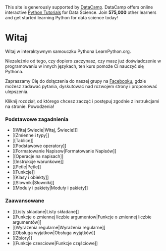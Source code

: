 This site is generously supported by [DataCamp](https://www.datacamp.com/?utm_source=learnpython_com&utm_campaign=learnpython_tutorials). DataCamp offers online interactive [Python Tutorials](https://www.datacamp.com/courses/?utm_source=learnpython_com&utm_campaign=learnpython_tutorials) for Data Science. Join **575,000** other learners and get started learning Python for data science today!

# Witaj

Witaj w interaktywnym samouczku Pythona LearnPython.org.

Niezależnie od tego, czy dopiero zaczynasz, czy masz już doświadczenie w programowaniu w innych językach, ten kurs pomoże Ci nauczyć się Pythona.

Zapraszamy Cię do dołączenia do naszej grupy na [Facebooku](http://www.facebook.com/groups/180708015327157), gdzie możesz zadawać pytania, dyskutować nad rozwojem strony i proponować ulepszenia.

Kliknij rozdział, od którego chcesz zacząć i postępuj zgodnie z instrukcjami na stronie. Powodzenia!

### Podstawowe zagadnienia
 - [[Witaj Swiecie|Witaj, Świecie!]]
 - [[Zmienne i typy]]
 - [[Tablice]]
 - [[Podstawowe operatory]]
 - [[Formatowanie Napisow|Formatowanie Napisów]]
 - [[Operacje na napisach]]
 - [[Instrukcje warunkowe]]
 - [[Petle|Pętle]]
 - [[Funkcje]]
 - [[Klasy i obiekty]]
 - [[Slowniki|Słowniki]]
 - [[Moduly i pakiety|Moduły i pakiety]]

### Zaawansowane
- [[Listy skladane|Listy składane]]
- [[Funkcje o zmiennej liczbie argumentow|Funkcje o zmiennej liczbie argumentów]]
- [[Wyrazenia regularne|Wyrażenia regularne]]
- [[Obsluga wyjatkow|Obsługa wyjątków]]
- [[Zbiory]]
- [[Funkcje czesciowe|Funkcje częściowe]]
